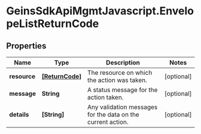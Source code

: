 # GeinsSdkApiMgmtJavascript.EnvelopeListReturnCode

## Properties

Name | Type | Description | Notes
------------ | ------------- | ------------- | -------------
**resource** | [**[ReturnCode]**](ReturnCode.md) | The resource on which the action was taken. | [optional] 
**message** | **String** | A status message for the action taken. | [optional] 
**details** | **[String]** | Any validation messages for the data on the current action. | [optional] 


